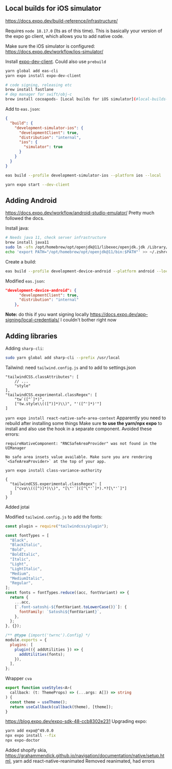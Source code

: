 ## Local builds for iOS simulator

https://docs.expo.dev/build-reference/infrastructure/

Requires `node 18.17.0` (lts as of this time).
This is basically your version of the expo go client, which allows you to add native code.

Make sure the iOS simulator is configured: https://docs.expo.dev/workflow/ios-simulator/

Install [expo-dev-client](https://docs.expo.dev/develop/development-builds/installation/).
Could also use `prebuild`
```sh
yarn global add eas-cli
yarn expo install expo-dev-client

# code signing, releasing etc
brew install fastlane
# dep manager for swift/obj-c
brew install cocoapods- [Local builds for iOS simulator](#local-builds-for-ios-simulator)
```

Add to `eas.json`:
```json
{
  "build": {
    "development-simulator-ios": {
      "developmentClient": true,
      "distribution": "internal",
      "ios": {
        "simulator": true
      }
    }
  }
}
```

```sh
eas build --profile development-simulator-ios --platform ios --local

yarn expo start --dev-client
```

## Adding Android
https://docs.expo.dev/workflow/android-studio-emulator/
Pretty much followed the docs.

Install java:
```sh
# Needs java 11, check server infrastructure
brew install java11
sudo ln -sfn /opt/homebrew/opt/openjdk@11/libexec/openjdk.jdk /Library/Java/JavaVirtualMachines/openjdk-11.jdk
echo 'export PATH="/opt/homebrew/opt/openjdk@11/bin:$PATH"' >> ~/.zshrc
```

Create a build:
```sh
eas build --profile development-device-android --platform android --local
```

Modified `eas.json`:
```json
"development-device-android": {
      "developmentClient": true,
      "distribution": "internal"
    },
```

**Note:** do this if you want signing locally https://docs.expo.dev/app-signing/local-credentials/
I couldn't bother right now

## Adding libraries

Adding `sharp-cli`:
```sh
sudo yarn global add sharp-cli --prefix /usr/local
```

Tailwind: need `tailwind.config.js` and to add to settings.json
```json5
"tailwindCSS.classAttributes": [
    // ...
    "style"
],
"tailwindCSS.experimental.classRegex": [
    "tw`([^`]*)",
    ["tw.style\\(([^)]*)\\)", "'([^']*)'"]
]
```

`yarn expo install react-native-safe-area-context`
Apparently you need to rebuild after installing some things
Make sure **to use the yarn/npx expo** to install and also use the hook in a separate component.
Avoided these errors:
```
requireNativeComponent: "RNCSafeAreaProvider" was not found in the UIManager

No safe area insets value available. Make sure you are rendering `<SafeAreaProvider>` at the top of your app.
```

`yarn expo install class-variance-authority`
```json5
{
  "tailwindCSS.experimental.classRegex": [
    ["cva\\(([^)]*)\\)", "[\"'`]([^\"'`]*).*?[\"'`]"]
  ]
}
```

Added jotai

Modified `tailwind.config.js` to add the fonts:
```js
const plugin = require("tailwindcss/plugin");

const fontTypes = [
  "Black",
  "BlackItalic",
  "Bold",
  "BoldItalic",
  "Italic",
  "Light",
  "LightItalic",
  "Medium",
  "MediumItalic",
  "Regular",
];
const fonts = fontTypes.reduce((acc, fontVariant) => {
  return {
    ...acc,
    [`.font-satoshi-${fontVariant.toLowerCase()}`]: {
      fontFamily: `Satoshi${fontVariant}`,
    },
  };
}, {});

/** @type {import('twrnc').Config} */
module.exports = {
  plugins: [
    plugin(({ addUtilities }) => {
      addUtilities(fonts);
    }),
  ],
};

```

Wrapper `cva`
```ts
export function useStyles<A>(
  callback: (t: ThemeProps) => (...args: A[]) => string
) {
  const theme = useTheme();
  return useCallback(callback(theme), [theme]);
}
```

https://blog.expo.dev/expo-sdk-48-ccb8302e231
Upgrading expo:
```sh
yarn add expo@^49.0.0
npx expo install --fix
npx expo-doctor
```

Added shopify skia, https://grahammendick.github.io/navigation/documentation/native/setup.html, yarn add react-native-reanimated
Removed reanimated, had errors
